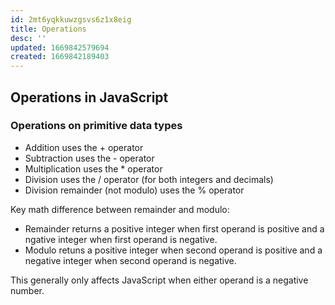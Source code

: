 ```yaml
---
id: 2mt6yqkkuwzgsvs6z1x8eig
title: Operations
desc: ''
updated: 1669842579694
created: 1669842189403
---
```

## Operations in JavaScript

### Operations on primitive data types

* Addition uses the + operator
* Subtraction uses the - operator
* Multiplication uses the * operator
* Division uses the / operator (for both integers and decimals)
* Division remainder (not modulo) uses the % operator

Key math difference between remainder and modulo:
* Remainder returns a positive integer when first operand is positive and a ngative integer when first operand is negative.
* Modulo retuns a positive integer when second operand is positive and a negative integer when second operand is negative.

This generally only affects JavaScript when either operand is a negative number.